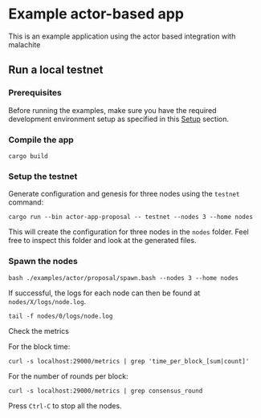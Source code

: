 
# Example actor-based app

This is an example application using the actor based integration with malachite

## Run a local testnet

### Prerequisites

Before running the examples, make sure you have the required development environment setup as specified in this [Setup](../../../CONTRIBUTING_CODE.md#setup) section.

### Compile the app

```
cargo build
```

### Setup the testnet

Generate configuration and genesis for three nodes using the `testnet` command:

```
cargo run --bin actor-app-proposal -- testnet --nodes 3 --home nodes
```

This will create the configuration for three nodes in the `nodes` folder. Feel free to inspect this folder and look at the generated files.

### Spawn the nodes

```
bash ./examples/actor/proposal/spawn.bash --nodes 3 --home nodes
```

If successful, the logs for each node can then be found at `nodes/X/logs/node.log`.

```
tail -f nodes/0/logs/node.log
```

Check the metrics

For the block time:

```
curl -s localhost:29000/metrics | grep 'time_per_block_[sum|count]'
```

For the number of rounds per block:

```
curl -s localhost:29000/metrics | grep consensus_round
```

Press `Ctrl-C` to stop all the nodes.

